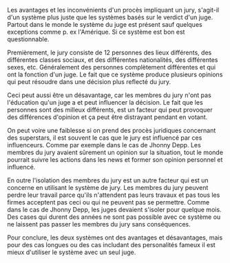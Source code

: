 Les avantages et les inconvénients d'un procès impliquant un jury, s'agit-il d'un système plus juste que les systèmes basés sur le verdict d'un juge. Partout dans le monde le système du juge est présent sauf quelques exceptions comme p. ex l'Amérique. Si ce système est bon est questionnable.

Premièrement, le jury consiste de 12 personnes des lieux différents, des différentes classes sociaux, et des différentes nationalités, des différentes sexes, etc. Généralement des personnes complètement différentes et qui ont la fonction d'un juge.
Le fait que ce système produce plusieurs opinions qui peut résoudre dans une décision plus reflecté du jury. 

Ceci peut aussi être un désavantage, car les membres du jury n'ont pas l'éducation qu'un juge a et peut influencer la décision. Le fait que les personnes sont des milleux différents, est un facteur qui peut provoquer des différences d'opinion et ça peut être distrayant pendant en votant.

On peut voire une faiblesse si on prend des procès juridiques concernant des superstars, il est souvent le cas que le jury est influencé par ces influenceurs.
Comme par exemple dans le cas de Jhonny Depp. Les membres du jury avaient sûrement un opinion sur la situation, tout le monde pourrait suivre les actions dans les news et former son opinion personnel et influencé. 

En outre l'isolation des membres du jury est un autre facteur qui est un concerne en utilisant le système de jury. Les membres du jury peuvent perdre leur travail parce qu'ils n'attendent pas leurs travaux et pas tous les firmes acceptent pas ceci ou qui ne peuvent pas se permettre.
Comme dans le cas de Jhonny Depp, les juges devaient s'isoler pour quelque mois. Des cases qui durent des années ne sont pas possible avec ce système ou ne laissent pas passer les membres du jury sans conséquences.

Pour conclure, les deux systèmes ont des avantages et désavantages, mais pour des cas longues ou des cas includant des personalités fameux il est mieux d'utiliser le système avec un seul juge.
